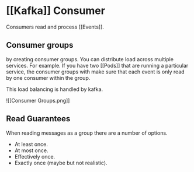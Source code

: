 # [[Kafka]] Consumer
Consumers read and process [[Events]].

## Consumer groups
by creating consumer groups. You can distribute load across multiple services. For example. If you have two [[Pods]] that are running a particular service, the consumer groups with make sure that each event is only read by one consumer within the group.

This load balancing is handled by kafka.

![[Consumer Groups.png]]

## Read Guarantees
When reading messages as a group there are a number of options.
- At least once.
- At most once.
- Effectively once. 
- Exactly once (maybe but not realistic).